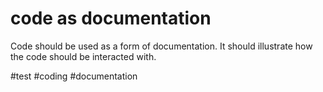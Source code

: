 # code as documentation

Code should be used as a form of documentation. It should illustrate
how the code should be interacted with.

#test #coding #documentation
